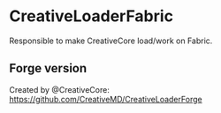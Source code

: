 # CreativeLoaderFabric
Responsible to make CreativeCore load/work on Fabric.

## Forge version
Created by @CreativeCore: https://github.com/CreativeMD/CreativeLoaderForge

